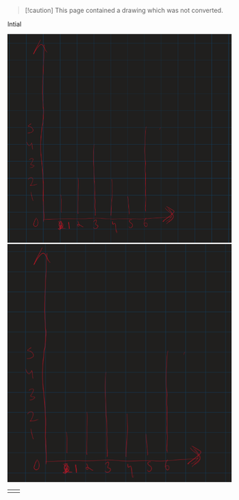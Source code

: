 > [!caution] This page contained a drawing which was not converted.  

Intial

![Exported image](Attachments/Exported%20image%2020250316140320-0.png) ![Exported image](Attachments/Exported%20image%2020250316140324-1.png)

|   |   |
|---|---|
|||